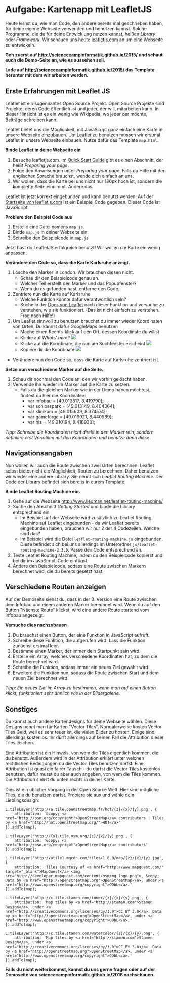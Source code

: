 # Aufgabe: Kartenapp mit LeafletJS

Heute lernst du, wie man Code, den andere bereits mal geschrieben haben, für deine eigene Webseite verwenden und benutzen kannst. Solche Programme, die du für deine Entwicklung nutzen kannst, heißen _Library_ oder _Framework_. Wir schauen uns heute [leafletjs.com](http://leafletjs.com) an um eine Webseite zu entwickeln. 

**Geh zuerst auf http://sciencecampinformatik.github.io/2015/ und schaut euch die Demo-Seite an, wie es aussehen soll.**

**Lade auf http://sciencecampinformatik.github.io/2015/ das Template herunter mit dem wir arbeiten werden.**

## Erste Erfahrungen mit Leaflet JS
Leaflet ist ein sogennantes Open Source Projekt. Open Source Projekte sind Projekte, deren Code öffentlich ist und jeder, der will, mitarbeiten kann. In dieser Hinsicht ist es ein wenig wie Wikipedia, wo jeder der möchte, Beiträge schreiben kann.

Leaflet bietet uns die Möglichkeit, mit JavaScript ganz einfach eine Karte in unsere Webseite einzubauen. Um Leaflet zu benutzen müssen wir erstmal Leaflet in unsere Webseite einbauen. Nutze dafür das Template `map.html`.

**Binde Leaflet in deine Webseite ein**

1. Besuche leafletjs.com. Im [Quick Start Guide](http://leafletjs.com/examples/quick-start.html) gibt es einen Abschnitt, der heißt _Preparing your page_. 
2. Folge den Anweisungen unter _Preparing your page_. Falls du Hilfe mit der englischen Sprache brauchst, wende dich einfach an uns.
3. Wir wollen, dass die Karte bei uns nicht nur 180px hoch ist, sondern die komplette Seite einnimmt. Ändere das.

Leaflet ist jetzt korrekt eingebunden und kann benutzt werden! Auf der [Startseite von leafletjs.com](http://leafletjs.com/) ist ein Beispiel Code gegeben. Dieser Code ist JavaScript.

**Probiere den Beispiel Code aus**

1. Erstelle eine Datei namens `map.js`.
2. Binde `map.js` in deiner Webseite ein.
3. Schreibe den Beispielcode in `map.js`

Jetzt hast du LeafletJS erfolgreich benutzt! Wir wollen die Karte ein wenig anpassen.

**Verändere den Code so, dass die Karte Karlsruhe anzeigt.**

1. Lösche den Marker in London. Wir brauchen diesen nicht.
    * Schau dir den Beispielcode genau an. 
    * Welcher Teil erstellt den Marker und das Popupfenster? 
    * Wenn du es gefunden hast, entferne den Code.
2. Zentriere nun die Karte auf Karlsruhe
    * Welche Funktion könnte dafür verantwortlich sein?  
    * Suche in der [Docs von Leaflet](http://leafletjs.com/reference.html) nach dieser Funktion und versuche zu verstehen, wie sie funktioniert. (Das ist nicht einfach zu verstehen. Frag nach Hilfe!)
3. Um Leaflet sinnvoll zu benutzen brauchst du immer wieder Koordinaten von Orten. Du kannst dafür GoogleMaps benutzen
    * Mache einen Rechts-klick auf den Ort, dessen Koordinate du willst
    * Klicke auf _Whats' here?_ ![](bilder/googlemaps1.png) 
    * Klicke auf die Koordinate, die nun am Suchfenster erscheint ![](bilder/googlemaps2.png) 
    * Kopiere dir die Koordinate ![](bilder/googlemaps3.png) 
* Verändere nun den Code so, dass die Karte auf Karlsruhe zentriert ist.

**Setze nun verschiedene Marker auf die Seite.**

1. Schau dir nochmal den Code an, den wir vorhin gelöscht haben.
2. Verwende ihn wieder im Marker auf die Karte zu setzen.
    * Falls du die gleichen Marker wie in der Demo haben möchtest, findest du hier die Koordinaten:
        * var infobau = [49.013817, 8.419790];
        * var schlosspark = [49.013149, 8.404364];
        * var klinikum = [49.015609, 8.374574];
        * var gameforge = [49.019921, 8.440989];
        * var his = [49.010194, 8.418930]; 

_Tipp: Schreibe die Koordinaten nicht direkt in den Marker rein, sondern definiere erst Variablen mit den Koordinaten und benutze dann diese._

## Navigationsangaben

Nun wollen wir auch die Route zwischen zwei Orten berechnen. Leaflet selbst bietet nicht die Möglichkeit, Routen zu berechnen. Daher benutzen wir wieder eine andere Library. Sie nennt sich _Leaflet Routing Machine_. Der Code der Library befindet sich bereits in eurem Template.

**Binde Leaflet Routing Machine ein.**

1. Gehe auf die Webseite http://www.liedman.net/leaflet-routing-machine/
2. Suche den Abschnitt _Getting Started_ und binde die Library entsprechend ein
    * Im Beispiel auf der Webseite wird zusätzlich zu Leaflet Routing Machine auf Leaflet eingebunden - da wir Leaflet bereits eingebunden haben, brauchen wir nur 2 der 4 Codezeilen. Welche sind das?
    * Im Beispiel wird die Datei `leaflet-routing-machine.js` eingebunden. Diese befindet sich bei uns allerdings im Unterordner `js/leaflet-routing-machine-2.3.0`. Passe den Code entsprechend an.
3. Teste Leaflet Routing Machine, indem du den Beispielcode kopierst und bei dir im JavaScript-Code einfügst.
4. Ändere den Beispielcode, sodass eine Route zwischen Markern berechnet wird, die du bereits gesetzt hast.

## Verschiedene Routen anzeigen
Auf der Demoseite siehst du, dass in der 3. Version eine Route zwischen dem Infobau und einem anderen Marker berechnet wird. Wenn du auf den Button "Nächste Route" klickst, wird eine andere Route startend vom Infobau angezeigt.

**Versuche dies nachzubauen**

1. Du brauchst einen Button, der eine Funktion in JavaScript aufruft.
2. Schreibe diese Funktion, die aufgerufen wird. Lass die Funktion zunächst erstmal leer.
3. Bestimme einen Marker, der immer dein Startpunkt sein wird.
4. Erstelle ein Array, welches verschiedene Koordinaten hat, zu dem die Route berechnet wird.
5. Schreibe die Funktion, sodass immer ein neues Ziel gewählt wird.
6. Erweitere die Funktion nun, sodass die Route zwischen Start und dem neuen Ziel berechnet wird.

_Tipp: Ein neues Ziel im Array zu bestimmen, wenn man auf einen Button klickt, funktioniert sehr ähnlich wie in der Bildergalerie._

## Sonstiges
Du kannst auch andere Kartendesigns für deine Webseite wählen. Diese Designs nennt man für Karten "Vector Tiles". Normalerweise kosten Vector Tiles Geld, weil es sehr teuer ist, die vielen Bilder zu hosten. Einige sind allerdings kostenlos. Ihr dürft allerdings auf keinen Fall die Attribution dieser Tiles löschen.

Eine Attribution ist ein Hinweis, von wem die Tiles eigentlich kommen, die du benutzt. Außerdem wird in der Attribution erklärt unter welchen rechtlichen Bedingungen du die Vector Tiles benutzen darfst. Eine Attribution ist quasi ein fairer Tausch - du darfst die Vector Tiles kostenlos benutzen, dafür musst du aber auch angeben, von wem die Tiles kommen. Die Attribution siehst du unten rechts in deiner Karte.

Dies ist ein üblicher Vorgang in der Open Source Welt. Hier sind mögliche Tiles, die du benutzen darfst. Probiere sie aus und wähle dein Lieblingsdesign:

```
L.tileLayer('http://a.tile.openstreetmap.fr/hot/{z}/{x}/{y}.png', {
    attribution: '&copy; <a href="http://osm.org/copyright">OpenStreetMap</a> contributors | Tiles by <a href="http://hot.openstreetmap.org/">HOT</a>'
}).addTo(map);
```

```
L.tileLayer('http://{s}.tile.osm.org/{z}/{x}/{y}.png', {
    attribution: '&copy; <a href="http://osm.org/copyright">OpenStreetMap</a> contributors'
}).addTo(map);
```

```
L.tileLayer('http://otile1.mqcdn.com/tiles/1.0.0/map/{z}/{x}/{y}.jpg', {
    attribution: 'Tiles Courtesy of <a href="http://www.mapquest.com/" target="_blank">MapQuest</a> <img src="http://developer.mapquest.com/content/osm/mq_logo.png">, &copy; Data by <a href="http://openstreetmap.org">OpenStreetMap</a>, under <a href="http://www.openstreetmap.org/copyright">ODbL</a>.'
}).addTo(map);
```

```
L.tileLayer('http://c.tile.stamen.com/toner/{z}/{x}/{y}.png', {
    attribution: 'Map tiles by <a href="http://stamen.com">Stamen Design</a>, under <a href="http://creativecommons.org/licenses/by/3.0">CC BY 3.0</a>. Data by <a href="http://openstreetmap.org">OpenStreetMap</a>, under <a href="http://www.openstreetmap.org/copyright">ODbL</a>.'
}).addTo(map);
```

```
L.tileLayer('http://c.tile.stamen.com/watercolor/{z}/{x}/{y}.png', {
    attribution: 'Map tiles by <a href="http://stamen.com">Stamen Design</a>, under <a href="http://creativecommons.org/licenses/by/3.0">CC BY 3.0</a>. Data by <a href="http://openstreetmap.org">OpenStreetMap</a>, under <a href="http://www.openstreetmap.org/copyright">ODbL</a>.'
}).addTo(map);
```

**Falls du nicht weiterkommst, kannst du uns gerne fragen oder auf der Demoseite von sciencecampinformatik.github.io/2016 nachschauen.**